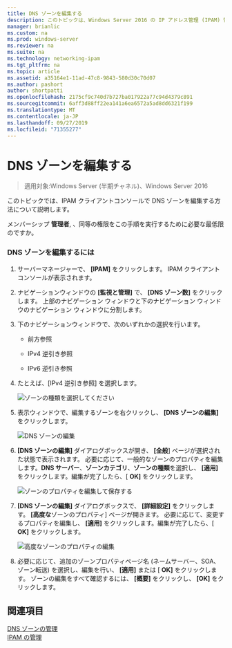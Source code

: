 ```yaml
---
title: DNS ゾーンを編集する
description: このトピックは、Windows Server 2016 の IP アドレス管理 (IPAM) 管理ガイドに含まれています。
manager: brianlic
ms.custom: na
ms.prod: windows-server
ms.reviewer: na
ms.suite: na
ms.technology: networking-ipam
ms.tgt_pltfrm: na
ms.topic: article
ms.assetid: a35164e1-11ad-47c8-9843-580d30c70d07
ms.author: pashort
author: shortpatti
ms.openlocfilehash: 2175cf9c740d7b727ba017922a77c94d4379c891
ms.sourcegitcommit: 6aff3d88ff22ea141a6ea6572a5ad8dd6321f199
ms.translationtype: MT
ms.contentlocale: ja-JP
ms.lasthandoff: 09/27/2019
ms.locfileid: "71355277"
---
```

# <a name="edit-a-dns-zone"></a>DNS ゾーンを編集する

>適用対象:Windows Server (半期チャネル)、Windows Server 2016

このトピックでは、IPAM クライアントコンソールで DNS ゾーンを編集する方法について説明します。  
  
メンバーシップ **管理者**, 、同等の権限をこの手順を実行するために必要な最低限のですか。  
  
### <a name="to-edit-a-dns-zone"></a>DNS ゾーンを編集するには  
  
1.  サーバーマネージャーで、 **[IPAM]** をクリックします。 IPAM クライアントコンソールが表示されます。  
  
2.  ナビゲーションウィンドウの **[監視と管理]** で、 **[DNS ゾーン数]** をクリックします。 上部のナビゲーション ウィンドウと下のナビゲーション ウィンドウのナビゲーション ウィンドウに分割します。  
  
3.  下のナビゲーションウィンドウで、次のいずれかの選択を行います。  
  
    -   前方参照  
  
    -   IPv4 逆引き参照  
  
    -   IPv6 逆引き参照  
  
4.  たとえば、[IPv4 逆引き参照] を選択します。  
  
    ![ゾーンの種類を選択してください](../../media/Edit-a-DNS-Zone/ipam_EditZone_01.jpg)  
  
5.  表示ウィンドウで、編集するゾーンを右クリックし、 **[DNS ゾーンの編集]** をクリックします。  
  
    ![DNS ゾーンの編集](../../media/Edit-a-DNS-Zone/ipam_EditZone_02.jpg)  
  
6.  **[DNS ゾーンの編集]** ダイアログボックスが開き、 **[全般**] ページが選択された状態で表示されます。 必要に応じて、一般的なゾーンのプロパティを編集します。**DNS サーバー**、**ゾーンカテゴリ**、**ゾーンの種類**を選択し、 **[適用]** をクリックします。編集が完了したら、[ **OK]** をクリックします。  
  
    ![ゾーンのプロパティを編集して保存する](../../media/Edit-a-DNS-Zone/ipam_EditZone_03a.jpg)  
  
7.  **[DNS ゾーンの編集]** ダイアログボックスで、 **[詳細設定]** をクリックします。 **[高度な**ゾーンのプロパティ] ページが開きます。 必要に応じて、変更するプロパティを編集し、 **[適用]** をクリックします。編集が完了したら、[ **OK]** をクリックします。  
  
    ![高度なゾーンのプロパティの編集](../../media/Edit-a-DNS-Zone/ipam_EditZone_04a.jpg)  
  
8.  必要に応じて、追加のゾーンプロパティページ名 (ネームサーバー、SOA、ゾーン転送) を選択し、編集を行い、 **[適用]** または [ **OK]** をクリックします。 ゾーンの編集をすべて確認するには、 **[概要]** をクリックし、 **[OK]** をクリックします。  
  
## <a name="see-also"></a>関連項目  
[DNS ゾーンの管理](DNS-Zone-Management.md)  
[IPAM の管理](Manage-IPAM.md)  
  



